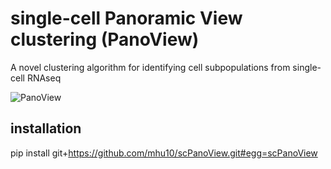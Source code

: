 # single-cell Panoramic View clustering (PanoView) #
A novel clustering algorithm for identifying cell subpopulations from single-cell RNAseq


![PanoView](https://github.com/mhu10/scPanoView/blob/master/PanoView.jpg)
## installation ##

pip install git+https://github.com/mhu10/scPanoView.git#egg=scPanoView
